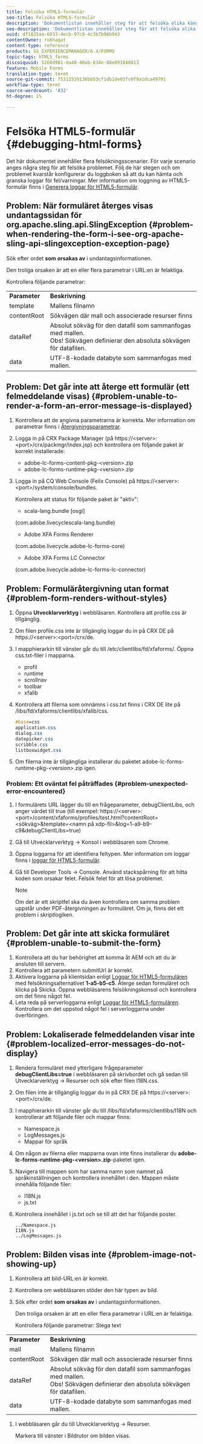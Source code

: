```yaml
---
title: Felsöka HTML5-formulär
seo-title: Felsöka HTML5-formulär
description: 'Dokumentlistan innehåller steg för att felsöka olika kända problem. '
seo-description: 'Dokumentlistan innehåller steg för att felsöka olika kända problem. '
uuid: df1835aa-6033-4ecb-97c8-4c3b7b96b943
contentOwner: robhagat
content-type: reference
products: SG_EXPERIENCEMANAGER/6.4/FORMS
topic-tags: hTML5_forms
discoiquuid: 5260d981-da40-40ab-834e-88e091840813
feature: Mobile Forms
translation-type: tm+mt
source-git-commit: 75312539136bb53cf1db1de03fc0f9a1dca49791
workflow-type: tm+mt
source-wordcount: '832'
ht-degree: 1%

---
```



# Felsöka HTML5-formulär {#debugging-html-forms}

Det här dokumentet innehåller flera felsökningsscenarier. För varje scenario anges några steg för att felsöka problemet. Följ de här stegen och om problemet kvarstår konfigurerar du loggboken så att du kan hämta och granska loggar för fel/varningar. Mer information om loggning av HTML5-formulär finns i [Generera loggar för HTML5-formulär](/help/forms/using/enable-logs.md).

## Problem: När formuläret återges visas undantagssidan för org.apache.sling.api.SlingException {#problem-when-rendering-the-form-i-see-org-apache-sling-api-slingexception-exception-page}

Sök efter ordet **som orsakas av** i undantagsinformationen.

Den troliga orsaken är att en eller flera parametrar i URL:en är felaktiga.

Kontrollera följande parametrar:

<table> 
 <tbody> 
  <tr> 
   <td><strong>Parameter</strong></td> 
   <td><strong>Beskrivning</strong></td> 
  </tr> 
  <tr> 
   <td>template</td> 
   <td>Mallens filnamn</td> 
  </tr> 
  <tr> 
   <td>contentRoot</td> 
   <td>Sökvägen där mall och associerade resurser finns</td> 
  </tr> 
  <tr> 
   <td>dataRef</td> 
   <td>Absolut sökväg för den datafil som sammanfogas med mallen.<br /> Obs! Sökvägen definierar den absoluta sökvägen för datafilen.</td> 
  </tr> 
  <tr> 
   <td>data</td> 
   <td>UTF-8-kodade databyte som sammanfogas med mallen.</td> 
  </tr> 
 </tbody> 
</table>

## Problem: Det går inte att återge ett formulär (ett felmeddelande visas) {#problem-unable-to-render-a-form-an-error-message-is-displayed}

1. Kontrollera att de angivna parametrarna är korrekta. Mer information om parametrar finns i [Återgivningsparametrar](#problem-when-rendering-the-form-i-see-org-apache-sling-api-slingexception-exception-page).
1. Logga in på CRX Package Manager (på https://&lt;server>:&lt;port>/crx/packmgr/index.jsp) och kontrollera om följande paket är korrekt installerade:

   * adobe-lc-forms-content-pkg-&lt;version>.zip
   * adobe-lc-forms-runtime-pkg-&lt;version>.zip

1. Logga in på CQ Web Console (Felix Console) på https://&lt;server>:&lt;port>/system/console/bundles.

   Kontrollera att status för följande paket är &quot;aktiv&quot;:

   * scala-lang.bundle [osgi]

   (com.adobe.livecyclescala-lang.bundle)

   * Adobe XFA Forms Renderer

   (com.adobe.livecycle.adobe-lc-forms-core)

   * Adobe XFA Forms LC Connector

   (com.adobe.livecycle.adobe-lc-forms-lc-connector)

## Problem: Formuläråtergivning utan format {#problem-form-renders-without-styles}

1. Öppna **Utvecklarverktyg** i webbläsaren. Kontrollera att profile.css är tillgänglig.
1. Om filen profile.css inte är tillgänglig loggar du in på CRX DE på https://&lt;server>:&lt;port>/crx/de.
1. I mapphierarkin till vänster går du till /etc/clientlibs/fd/xfaforms/. Öppna css.txt-filer i mapparna.

   * profil
   * runtime
   * scrollnav
   * toolbar
   * xfalib

1. Kontrollera att filerna som omnämns i css.txt finns i CRX DE lite på /libs/fd/xfaforms/clientlibs/xfalib/css.

   ```css
   #base=css
   application.css
   dialog.css
   datepicker.css
   scribble.css
   listboxwidget.css
   ```

1. Om filerna inte är tillgängliga installerar du paketet adobe-lc-forms-runtime-pkg-&lt;version>.zip igen.

### Problem: Ett oväntat fel påträffades {#problem-unexpected-error-encountered}

1. I formulärets URL lägger du till en frågeparameter, debugClientLibs, och anger värdet till true (till exempel: https://&lt;server>:&lt;port>/content/xfaforms/profiles/test.html?contentRoot=&lt;sökväg>&amp;template=&lt;namn på xdp-fil>&amp;log=1-a9-b9-c9&amp;debugClientLibs=true)
1. Gå till Utvecklarverktyg -> Konsol i webbläsaren som Chrome.
1. Öppna loggarna för att identifiera feltypen. Mer information om loggar finns i [loggar för HTML5-formulär](/help/forms/using/enable-logs.md).
1. Gå till Developer Tools -> Console. Använd stackspårning för att hitta koden som orsakar felet. Felsök felet för att lösa problemet.

   >[!NOTE]
   >
   >Om det är ett skriptfel ska du även kontrollera om samma problem uppstår under PDF-återgivningen av formuläret. Om ja, finns det ett problem i skriptlogiken.

## Problem: Det går inte att skicka formuläret {#problem-unable-to-submit-the-form}

1. Kontrollera att du har behörighet att komma åt AEM och att du är ansluten till servern.
1. Kontrollera att parametern submitUrl är korrekt.
1. Aktivera loggarna på klientsidan enligt [Loggar för HTML5-formulären](/help/forms/using/enable-logs.md) med felsökningsalternativet **1-a5-b5-c5**. Återge sedan formuläret och klicka på Skicka. Öppna webbläsarens felsökningskonsol och kontrollera om det finns något fel.
1. Leta reda på serverloggarna enligt [Loggar för HTML5-formulären](/help/forms/using/enable-logs.md). Kontrollera om det uppstod något fel i serverloggarna under överföringen.

## Problem: Lokaliserade felmeddelanden visar inte {#problem-localized-error-messages-do-not-display}

1. Rendera formuläret med ytterligare frågeparameter **debugClientLibs=true** i webbläsaren på skrivbordet och gå sedan till Utvecklarverktyg -> Resurser och sök efter filen I18N.css.
1. Om filen inte är tillgänglig loggar du in på CRX DE på https://&lt;server>:&lt;port>/crx/de.
1. I mapphierarkin till vänster går du till /libs/fd/xfaforms/clientlibs/I18N och kontrollerar att följande filer och mappar finns:

   * Namespace.js
   * LogMessages.js
   * Mappar för språk

1. Om någon av filerna eller mapparna ovan inte finns installerar du **adobe-lc-forms-runtime-pkg-&lt;version>.zip**-paketet igen.
1. Navigera till mappen som har samma namn som namnet på språkinställningen och kontrollera innehållet i den. Mappen måste innehålla följande filer:

   * I18N.js
   * js.txt

1. Kontrollera innehållet i js.txt och se till att det har följande poster.

   ```
   ../Namespace.js
   I18N.js
   ../LogMessages.js
   ```

## Problem: Bilden visas inte {#problem-image-not-showing-up}

1. Kontrollera att bild-URL:en är korrekt.
1. Kontrollera om webbläsaren stöder den här typen av bild.
1. Sök efter ordet **som orsakas av** i undantagsinformationen.

   Den troliga orsaken är att en eller flera parametrar i URL:en är felaktiga.

   Kontrollera följande parametrar:
Stega text

<table> 
 <tbody> 
  <tr> 
   <td><strong>Parameter</strong></td> 
   <td><strong>Beskrivning</strong></td> 
  </tr> 
  <tr> 
   <td>mall</td> 
   <td>Mallens filnamn</td> 
  </tr> 
  <tr> 
   <td>contentRoot</td> 
   <td>Sökvägen där mall och associerade resurser finns</td> 
  </tr> 
  <tr> 
   <td>dataRef</td> 
   <td>Absolut sökväg för den datafil som sammanfogas med mallen.<br /> Obs! Sökvägen definierar den absoluta sökvägen för datafilen.</td> 
  </tr> 
  <tr> 
   <td>data</td> 
   <td>UTF-8-kodade databyte som sammanfogas med mallen.</td> 
  </tr> 
 </tbody> 
</table>

1. I webbläsaren går du till Utvecklarverktyg -> Resurser.

   Markera till vänster i Bildrutor om bilden visas.
